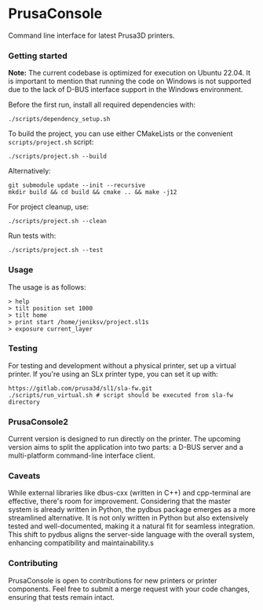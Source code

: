 # PrusaConsole
Command line interface for latest Prusa3D printers.

### Getting started

**Note:** The current codebase is optimized for execution on Ubuntu 22.04. It is important to mention that running the code on Windows is not supported due to the lack of D-BUS interface support in the Windows environment.

Before the first run, install all required dependencies with:

```
./scripts/dependency_setup.sh
```

To build the project, you can use either CMakeLists or the convenient `scripts/project.sh` script:

```
./scripts/project.sh --build
```

Alternatively:

```
git submodule update --init --recursive
mkdir build && cd build && cmake .. && make -j12
```

For project cleanup, use:
```
./scripts/project.sh --clean
```

Run tests with:
```
./scripts/project.sh --test
```

### Usage

The usage is as follows:

```
> help
> tilt position set 1000
> tilt home
> print start /home/jeniksv/project.sl1s
> exposure current_layer
```

### Testing

For testing and development without a physical printer, set up a virtual printer. If you're using an SLx printer type, you can set it up with:

```
https://gitlab.com/prusa3d/sl1/sla-fw.git
./scripts/run_virtual.sh # script should be executed from sla-fw directory
```

### PrusaConsole2

Current version is designed to run directly on the printer. The upcoming version aims to split the application into two parts: a D-BUS server and a multi-platform command-line interface client.

### Caveats

While external libraries like dbus-cxx (written in C++) and cpp-terminal are effective, there's room for improvement. Considering that the master system is already written in Python, the pydbus package emerges as a more streamlined alternative. It is not only written in Python but also extensively tested and well-documented, making it a natural fit for seamless integration. This shift to pydbus aligns the server-side language with the overall system, enhancing compatibility and maintainability.s

### Contributing

PrusaConsole is open to contributions for new printers or printer components. Feel free to submit a merge request with your code changes, ensuring that tests remain intact.
